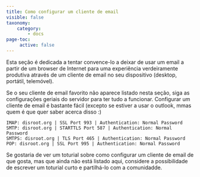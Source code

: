 ```yaml
---
title: Como configurar um cliente de email
visible: false
taxonomy:
    category:
        - docs
page-toc:
     active: false
---
```


Esta seção é dedicada a tentar convence-lo a deixar de usar um email a partir de um browser de Internet para uma experiência verdeiramente produtiva através de um cliente de email no seu dispositivo (desktop, portátil, telemóvel).

Se o seu cliente de email favorito não aparece listado nesta seção, siga as configurações geriais do servidor para ter tudo a funcionar. Configurar um cliente de email é bastante fácil (excepto se estiver a usar o outlook, mmas quem é que quer saber acerca disso :)

```
IMAP: disroot.org | SSL Port 993 | Authentication: Normal Password
SMTP: disroot.org | STARTTLS Port 587 | Authentication: Normal Password
SMTPS: disroot.org | TLS Port 465 | Authentication: Normal Password
POP: disroot.org | SSL Port 995 | Authentication: Normal Password
```
Se gostaria de ver um toturial sobre como configurar um cliente de email de que gosta, mas que ainda não está listado aqui, considere a possibilidade de escrever um toturial curto e partilhá-lo com a comunidadde.
